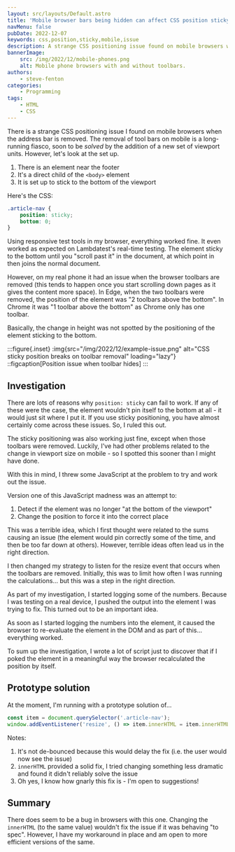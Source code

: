 ```yaml
---
layout: src/layouts/Default.astro
title: 'Mobile browser bars being hidden can affect CSS position sticky bottom'
navMenu: false
pubDate: 2022-12-07
keywords: css,position,sticky,mobile,issue
description: A strange CSS positioning issue found on mobile browsers when the address bar is removed.
bannerImage:
    src: /img/2022/12/mobile-phones.png
    alt: Mobile phone browsers with and without toolbars.
authors:
    - steve-fenton
categories:
    - Programming
tags:
    - HTML
    - CSS
---
```


There is a strange CSS positioning issue I found on mobile browsers when the address bar is removed. The removal of tool bars on mobile is a long-running fiasco, soon to be _solved_ by the addition of a new set of viewport units. However, let's look at the set up.

1. There is an element near the footer
2. It's a direct child of the `<body>` element
3. It is set up to stick to the bottom of the viewport

Here's the CSS:

```css
.article-nav {
    position: sticky;
    bottom: 0;
}
```

Using responsive test tools in my browser, everything worked fine. It even worked as expected on Lambdatest's real-time testing. The element sticky to the bottom until you "scroll past it" in the document, at which point in then joins the normal document.

However, on my real phone it had an issue when the browser toolbars are removed (this tends to happen once you start scrolling down pages as it gives the content more space). In Edge, when the two toolbars were removed, the position of the element was "2 toolbars above the bottom". In Chrome it was "1 toolbar above the bottom" as Chrome only has one toolbar.

Basically, the change in height was not spotted by the positioning of the element sticking to the bottom.

:::figure{.inset}
:img{src="/img/2022/12/example-issue.png" alt="CSS sticky position breaks on toolbar removal" loading="lazy"}
::figcaption[Position issue when toolbar hides]
:::

## Investigation

There are lots of reasons why `position: sticky` can fail to work. If any of these were the case, the element wouldn't pin itself to the bottom at all - it would just sit where I put it. If you use sticky positioning, you have almost certainly come across these issues. So, I ruled this out.

The sticky positioning was also working just fine, except when those toolbars were removed. Luckily, I've had other problems related to the change in viewport size on mobile - so I spotted this sooner than I might have done.

With this in mind, I threw some JavaScript at the problem to try and work out the issue.

Version one of this JavaScript madness was an attempt to:

1. Detect if the element was no longer "at the bottom of the viewport"
2. Change the position to force it into the correct place

This was a terrible idea, which I first thought were related to the sums causing an issue (the element would pin correctly some of the time, and then be too far down at others). However, terrible ideas often lead us in the right direction.

I then changed my strategy to listen for the resize event that occurs when the toolbars are removed. Initially, this was to limit how often I was running the calculations... but this was a step in the right direction.

As part of my investigation, I started logging some of the numbers. Because I was testing on a real device, I pushed the output into the element I was trying to fix. This turned out to be an important idea.

As soon as I started logging the numbers into the element, it caused the browser to re-evaluate the element in the DOM and as part of this... everything worked.

To sum up the investigation, I wrote a lot of script just to discover that if I poked the element in a meaningful way the browser recalculated the position by itself.

## Prototype solution

At the moment, I'm running with a prototype solution of...

```javascript
const item = document.querySelector('.article-nav');
window.addEventListener('resize', () => item.innerHTML = item.innerHTML);
```

Notes:

1. It's not de-bounced because this would delay the fix (i.e. the user would now see the issue)
2. `innerHTML` provided a solid fix, I tried changing something less dramatic and found it didn't reliably solve the issue
3. Oh yes, I know how gnarly this fix is - I'm open to suggestions!

## Summary

There does seem to be a bug in browsers with this one. Changing the `innerHTML` (to the same value) wouldn't fix the issue if it was behaving "to spec". However, I have my workaround in place and am open to more efficient versions of the same.
